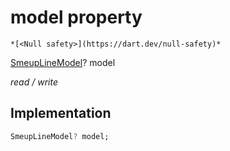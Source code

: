 


# model property




    *[<Null safety>](https://dart.dev/null-safety)*


[SmeupLineModel](../../smeup_models_widgets_smeup_line_model/SmeupLineModel-class.md)? model
  
_read / write_






## Implementation

```dart
SmeupLineModel? model;


```







